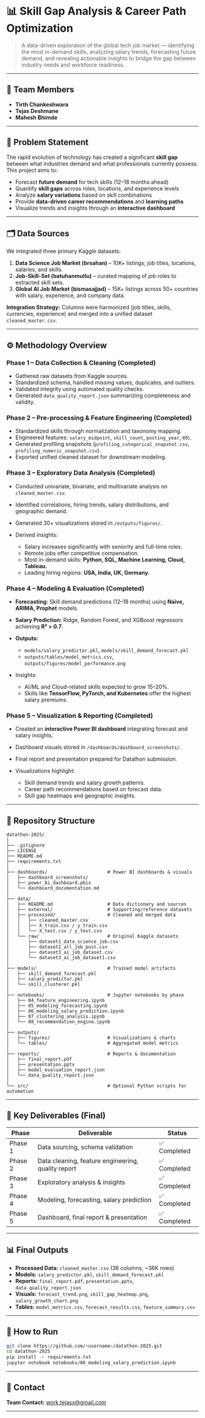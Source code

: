 # 📊 Skill Gap Analysis & Career Path Optimization

> A data-driven exploration of the global tech job market — identifying the most in-demand skills, analyzing salary trends, forecasting future demand, and revealing actionable insights to bridge the gap between industry needs and workforce readiness.

---

## 👥 Team Members

* **Tirth Chankeshwara**
* **Tejas Deshmane**
* **Mahesh Bhimde**

---

## 🎯 Problem Statement

The rapid evolution of technology has created a significant **skill gap** between what industries demand and what professionals currently possess. This project aims to:

* Forecast **future demand** for tech skills (12–18 months ahead)
* Quantify **skill gaps** across roles, locations, and experience levels
* Analyze **salary variations** based on skill combinations
* Provide **data-driven career recommendations** and **learning paths**
* Visualize trends and insights through an **interactive dashboard**

---

## 🗂️ Data Sources

We integrated three primary Kaggle datasets:

1. **Data Science Job Market (brsahan)** – 10K+ listings; job titles, locations, salaries, and skills.
2. **Job-Skill-Set (batuhanmutlu)** – curated mapping of job roles to extracted skill sets.
3. **Global AI Job Market (bismasajjad)** – 15K+ listings across 50+ countries with salary, experience, and company data.

**Integration Strategy:** Columns were harmonized (job titles, skills, currencies, experience) and merged into a unified dataset `cleaned_master.csv`.

---

## ⚙️ Methodology Overview

### **Phase 1 – Data Collection & Cleaning (Completed)**

* Gathered raw datasets from Kaggle sources.
* Standardized schema, handled missing values, duplicates, and outliers.
* Validated integrity using automated quality checks.
* Generated `data_quality_report.json` summarizing completeness and validity.

### **Phase 2 – Pre-processing & Feature Engineering (Completed)**

* Standardized skills through normalization and taxonomy mapping.
* Engineered features: `salary_midpoint`, `skill_count`, `posting_year`, etc.
* Generated profiling snapshots (`profiling_categorical_snapshot.csv`, `profiling_numeric_snapshot.csv`).
* Exported unified cleaned dataset for downstream modeling.

### **Phase 3 – Exploratory Data Analysis (Completed)**

* Conducted univariate, bivariate, and multivariate analysis on `cleaned_master.csv`.
* Identified correlations, hiring trends, salary distributions, and geographic demand.
* Generated 30+ visualizations stored in `/outputs/figures/`.
* Derived insights:

  * Salary increases significantly with seniority and full-time roles.
  * Remote jobs offer competitive compensation.
  * Most in-demand skills: **Python, SQL, Machine Learning, Cloud, Tableau.**
  * Leading hiring regions: **USA, India, UK, Germany.**

### **Phase 4 – Modeling & Evaluation (Completed)**

* **Forecasting:** Skill demand predictions (12–18 months) using **Naive, ARIMA, Prophet** models.
* **Salary Prediction:** Ridge, Random Forest, and XGBoost regressors achieving **R² > 0.7**.
* **Outputs:**

  * `models/salary_predictor.pkl`, `models/skill_demand_forecast.pkl`
  * `outputs/tables/model_metrics.csv`, `outputs/figures/model_performance.png`
* Insights:

  * AI/ML and Cloud-related skills expected to grow 15–20%.
  * Skills like **TensorFlow, PyTorch, and Kubernetes** offer the highest salary premiums.

### **Phase 5 – Visualization & Reporting (Completed)**

* Created an **interactive Power BI dashboard** integrating forecast and salary insights.
* Dashboard visuals stored in `/dashboards/dashboard_screenshots/`.
* Final report and presentation prepared for Datathon submission.
* Visualizations highlight:

  * Skill demand trends and salary growth patterns.
  * Career path recommendations based on forecast data.
  * Skill gap heatmaps and geographic insights.

---

## 📁 Repository Structure

```
datathon-2025/
│
├── .gitignore
├── LICENSE
├── README.md
├── requirements.txt
│
├── dashboards/                      # Power BI dashboards & visuals
│   ├── dashboard_screenshots/
│   ├── power_bi_dashboard.pbix
│   └── dashboard_documentation.md
│
├── data/
│   ├── README.md                    # Data dictionary and sources
│   ├── external/                    # Supporting/reference datasets
│   ├── processed/                   # Cleaned and merged data
│   │   ├── cleaned_master.csv
│   │   ├── X_train.csv / y_train.csv
│   │   └── X_test.csv / y_test.csv
│   └── raw/                         # Original Kaggle datasets
│       ├── dataset1_data_science_job.csv
│       ├── dataset2_all_job_post.csv
│       ├── dataset3_ai_job_dataset.csv
│       └── dataset3_ai_job_dataset1.csv
│
├── models/                          # Trained model artifacts
│   ├── skill_demand_forecast.pkl
│   ├── salary_predictor.pkl
│   └── skill_clusterer.pkl
│
├── notebooks/                       # Jupyter notebooks by phase
│   ├── 04_feature_engineering.ipynb
│   ├── 05_modeling_forecasting.ipynb
│   ├── 06_modeling_salary_prediction.ipynb
│   ├── 07_clustering_analysis.ipynb
│   └── 08_recommendation_engine.ipynb
│
├── outputs/
│   ├── figures/                     # Visualizations & charts
│   └── tables/                      # Aggregated model metrics
│
├── reports/                         # Reports & documentation
│   ├── final_report.pdf
│   ├── presentation.pptx
│   ├── model_evaluation_report.json
│   └── data_quality_report.json
│
└── src/                             # Optional Python scripts for automation
```

---

## 🧹 Key Deliverables (Final)

| Phase   | Deliverable                                        | Status      |
| ------- | -------------------------------------------------- | ----------- |
| Phase 1 | Data sourcing, schema validation                   | ✅ Completed |
| Phase 2 | Data cleaning, feature engineering, quality report | ✅ Completed |
| Phase 3 | Exploratory analysis & insights                    | ✅ Completed |
| Phase 4 | Modeling, forecasting, salary prediction           | ✅ Completed |
| Phase 5 | Dashboard, final report & presentation             | ✅ Completed |

---

## 📊 Final Outputs

* **Processed Data:** `cleaned_master.csv` (36 columns, ~36K rows)
* **Models:** `salary_predictor.pkl`, `skill_demand_forecast.pkl`
* **Reports:** `final_report.pdf`, `presentation.pptx`, `data_quality_report.json`
* **Visuals:** `forecast_trend.png`, `skill_gap_heatmap.png`, `salary_growth_chart.png`
* **Tables:** `model_metrics.csv`, `forecast_results.csv`, `feature_summary.csv`

---

## 🚀 How to Run

```bash
git clone https://github.com/<username>/datathon-2025.git
cd datathon-2025
pip install -r requirements.txt
jupyter notebook notebooks/06_modeling_salary_prediction.ipynb
```

---

## 📧 Contact

**Team Contact:** [work.tejasx@gmail.com](mailto:work.tejasx@gmail.com)

---

